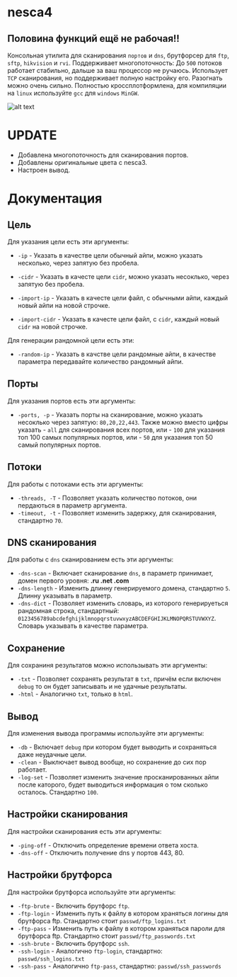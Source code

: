 # nesca4
## Половина функций ещё не рабочая!!
Консольная утилита для сканирования `портов` и `dns`, брутфорсер для `ftp`, `sftp`, `hikvision` и `rvi`.
Поддерживает многопоточность: До `500` потоков работает стабильно, дальше за ваш процессор не ручаюсь.
Использует `TCP` сканирования, но поддерживает полную настройку его. Разогнать можно очень сильно.
Полностью кроссплотформлена, для компиляции на `linux` используйте `gcc` для `windows` `MinGW`.

![alt text](https://i.imgur.com/KOwa8MK.png)

# UPDATE
+ Добавлена многопоточность для сканирования портов.
+ Добавлены оригинальные цвета с nesca3.
+ Настроен вывод.

# Документация
## Цель
Для указания цели есть эти аргументы:

- `-ip` - Указать в качестве цели обычный айпи, можно указать несколько, через запятую без пробела.

- `-cidr` - Указать в качесте цели `cidr`, можно указать несоклько, через запятую без пробела.

- `-import-ip` - Указать в качесте цели файл, с обычными айпи, каждый новый айпи на новой строчке.

- `-import-cidr` - Указать в качесте цели файл, с `cidr`, каждый новый `cidr` на новой строчке.

Для генерации рандомной цели есть эти:

- `-random-ip` - Указать в качстве цели рандомные айпи, в качестве параметра передавайте количество рандомный айпи.

## Порты
Для указания портов есть эти аргументы:

- `-ports, -p` - Указать порты на сканирование, можно указать несоклько через запятую: `80,20,22,443`.
Также можно вместо цифры указать - `all` для сканирования всех портов, или - `100` для указания 
топ 100 самых популярных портов, или - `50` для указания топ 50 самый популярных портов.


## Потоки
Для работы с потоками есть эти аргументы:

- `-threads, -T` - Позволяет указать количество потоков, они пердаються в параметр аргумента.
- `-timeout, -t` - Позволяет изменить задержку, для сканирования, стандартно `70`.

## DNS сканирования
Для работы с `dns` сканированием есть эти аргументы:

- `-dns-scan` - Включает сканирование `dns`, в параметр принимает, домен первого уровня: **.ru .net .com**
- `-dns-length` - Изменить длинну генерируемого домена, стандартно `5`. Длинну указывать в параметр.
- `-dns-dict` - Позволяет изменить словарь, из которого генерируеться рандомная строка, стандартный: `0123456789abcdefghijklmnopqrstuvwxyzABCDEFGHIJKLMNOPQRSTUVWXYZ`.
Словарь указывать в качестве параметра.

## Сохранение
Для сохраниня результатов можно использывать эти аргументы:

- `-txt` - Позволяет сохранять результат в `txt`, причём если включен `debug` то он будет записывать и не удачные результаты.
- `-html` - Аналогично `txt`, только в `html`.

## Вывод
Для изменения вывода программы используйте эти аргументы:

- `-db` - Включает `debug` при котором будет выводить и сохраняться даже неудачные цели.
- `-clean` - Выключает вывод вообще, но сохранение до сих пор работает.
- `-log-set` - Позволяет изменить значение просканированных айпи после каторого, будет выводиться информация
о том сколько осталось. Стандартно `100`.

## Настройки сканирования
Для настройки сканирования есть эти аргументы:

- `-ping-off` - Отключить определение времени ответа хоста.
- `-dns-off` - Отключить получение dns у портов 443, 80.

## Настройки брутфорса
Для настройки брутфорса используйте эти аргументы:

- `-ftp-brute` - Включить брутфорс `ftp`.
- `-ftp-login` - Изменить путь к файлу в котором храняться логины для брутфорса ftp. Стандартно стоит `passwd/ftp_logins.txt`
- `-ftp-pass` - Изменить путь к файлу в котором храняться пароли для брутфорса ftp. Стандартно стоит `passwd/ftp_passwords.txt`
- `-ssh-brute` - Включить брутфорс `ssh`.
- `-ssh-login` - Аналогично `ftp-login`, стандартно: `passwd/ssh_logins.txt`
- `-ssh-pass` - Аналогично `ftp-pass`, стандартно: `passwd/ssh_passwords`




